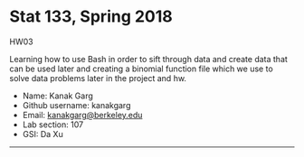 # Stat 133, Spring 2018

HW03

Learning how to use Bash in order to sift through data and create data that can be used later and creating a binomial function file which we use to solve data problems later in the project and hw.

- Name: Kanak Garg
- Github username: kanakgarg
- Email: kanakgarg@berkeley.edu
- Lab section: 107
- GSI: Da Xu

-----